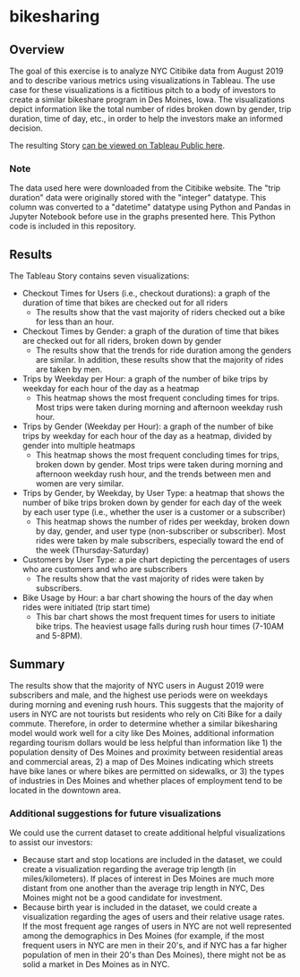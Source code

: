 # bikesharing

## Overview

The goal of this exercise is to analyze NYC Citibike data from August 2019 and to describe various metrics using visualizations in Tableau. The use case for these visualizations is a fictitious pitch to a body of investors to create a similar bikeshare program in Des Moines, Iowa. The visualizations depict information like the total number of rides broken down by gender, trip duration, time of day, etc., in order to help the investors make an informed decision. 

The resulting Story <a href="https://public.tableau.com/app/profile/david1924/viz/August2019CitibikeUsage/August2019CitibikeUsage">can be viewed on Tableau Public here</a>.


### Note
The data used here were downloaded from the Citibike website. The "trip duration" data were originally stored with the "integer" datatype. This column was converted to a "datetime" datatype using Python and Pandas in Jupyter Notebook before use in the graphs presented here. This Python code is included in this repository.


## Results

The Tableau Story contains seven visualizations:

* Checkout Times for Users (i.e., checkout durations): a graph of the duration of time that bikes are checked out for all riders
  - The results show that the vast majority of riders checked out a bike for less than an hour.
* Checkout Times by Gender: a graph of the duration of time that bikes are checked out for all riders, broken down by gender
  - The results show that the trends for ride duration among the genders are similar. In addition, these results show that the majority of rides are taken by men.
* Trips by Weekday per Hour: a graph of the number of bike trips by weekday for each hour of the day as a heatmap
  - This heatmap shows the most frequent concluding times for trips. Most trips were taken during morning and afternoon weekday rush hour.
* Trips by Gender (Weekday per Hour): a graph of the number of bike trips by weekday for each hour of the day as a heatmap, divided by gender into multiple heatmaps
  - This heatmap shows the most frequent concluding times for trips, broken down by gender. Most trips were taken during morning and afternoon weekday rush hour, and the trends between men and women are very similar.
* Trips by Gender, by Weekday, by User Type: a heatmap that shows the number of bike trips broken down by gender for each day of the week by each user type (i.e., whether the user is a customer or a subscriber)
  - This heatmap shows the number of rides per weekday, broken down by day, gender, and user type (non-subscriber or subscriber). Most rides were taken by male subscribers, especially toward the end of the week (Thursday-Saturday)
* Customers by User Type: a pie chart depicting the percentages of users who are customers and who are subscribers
  - The results show that the vast majority of rides were taken by subscribers.
* Bike Usage by Hour: a bar chart showing the hours of the day when rides were initiated (trip start time)
  - This bar chart shows the most frequent times for users to initiate bike trips. The heaviest usage falls during rush hour times (7-10AM and 5-8PM).



## Summary

The results show that the majority of NYC users in August 2019 were subscribers and male, and the highest use periods were on weekdays during morning and evening rush hours. This suggests that the majority of users in NYC are not tourists but residents who rely on Citi Bike for a daily commute. Therefore, in order to determine whether a similar bikesharing model would work well for a city like Des Moines, additional information regarding tourism dollars would be less helpful than information like 1) the population density of Des Moines and proximity between residential areas and commercial areas, 2) a map of Des Moines indicating which streets have bike lanes or where bikes are permitted on sidewalks, or 3) the types of industries in Des Moines and whether places of employment tend to be located in the downtown area.



### Additional suggestions for future visualizations

We could use the current dataset to create additional helpful visualizations to assist our investors:

* Because start and stop locations are included in the dataset, we could create a visualization regarding the average trip length (in miles/kilometers). If places of interest in Des Moines are much more distant from one another than the average trip length in NYC, Des Moines might not be a good candidate for investment.
* Because birth year is included in the dataset, we could create a visualization regarding the ages of users and their relative usage rates. If the most frequent age ranges of users in NYC are not well represented among the demographics in Des Moines (for example, if the most frequent users in NYC are men in their 20's, and if NYC has a far higher population of men in their 20's than Des Moines), there might not be as solid a market in Des Moines as in NYC.

